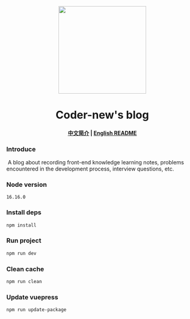 <p align="center">
  <img width="230" src="./src/logo.svg" style="text-align: center; ">
</p>
<h1 align="center">Coder-new's blog</h1>

<h4 align="center">

[中文简介](README-zh.md)  |  [English README](README.md)

</h4>

### Introduce

​	A blog about recording front-end knowledge learning notes, problems encountered in the development process, interview questions, etc.

### Node version

```text
16.16.0
```

### Install deps

```bash
npm install
```

### Run project

```bash
npm run dev
```

### Clean cache

```bash
npm run clean
```

### Update vuepress

```bash
npm run update-package
```
